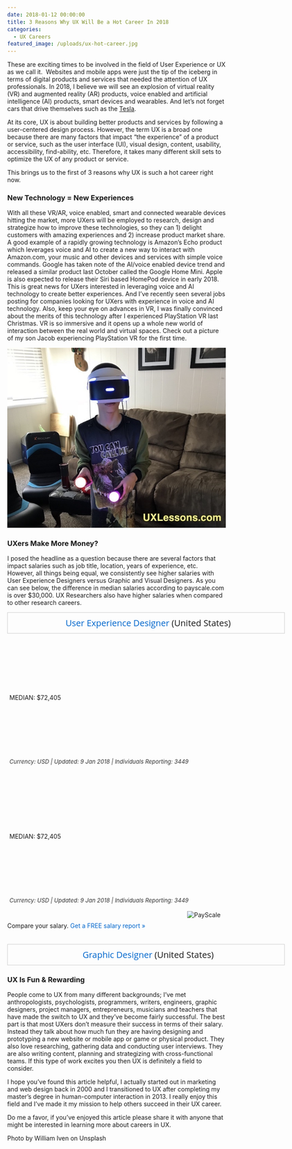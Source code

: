 ```yaml
---
date: 2018-01-12 00:00:00
title: 3 Reasons Why UX Will Be a Hot Career In 2018
categories:
  - UX Careers
featured_image: /uploads/ux-hot-career.jpg
---
```



These are exciting times to be involved in the field of User Experience or UX as we call it. &nbsp;Websites and mobile apps were just the tip of the iceberg in terms of digital products and services that needed the attention of UX professionals. In 2018, I believe we will see an explosion of virtual reality (VR) and augmented reality (AR) products, voice enabled and artificial intelligence (AI) products, smart devices and wearables. And let’s not forget cars that drive themselves such as the [Tesla](https://www.tesla.com/autopilot).

At its core, UX is about building better products and services by following a user-centered design process. However, the term UX is a broad one because there are many factors that impact “the experience” of a product or service, such as the user interface (UI), visual design, content, usability, accessibility, find-ability, etc. Therefore, it takes many different skill sets to optimize the UX of any product or service.

This brings us to the first of 3 reasons why UX is such a hot career right now.

### **New Technology = New Experiences**

With all these VR/AR, voice enabled, smart and connected wearable devices hitting the market, more UXers will be employed to research, design and strategize how to improve these technologies, so they can 1) delight customers with amazing experiences and 2) increase product market share. A good example of a rapidly growing technology is Amazon’s Echo product which leverages voice and AI to create a new way to interact with Amazon.com, your music and other devices and services with simple voice commands. Google has taken note of the AI/voice enabled device trend and released a similar product last October called the Google Home Mini. Apple is also expected to release their Siri based HomePod device in early 2018. This is great news for UXers interested in leveraging voice and AI technology to create better experiences. And I’ve recently seen several jobs posting for companies looking for UXers with experience in voice and AI technology. Also, keep your eye on advances in VR, I was finally convinced about the merits of this technology after I experienced PlayStation VR last Christmas. VR is so immersive and it opens up a whole new world of interaction between the real world and virtual spaces. Check out a picture of my son Jacob experiencing PlayStation VR for the first time.

![Jacob Experiencing PlayStation VR](/uploads/versions/jacob-playstation-vr-virtual-reality-1---x0-0-640-526-640-526x---.jpg)

### **UXers Make More Money?**

I posed the headline as a question because there are several factors that impact salaries such as job title, location, years of experience, etc. However, all things being equal, we consistently see higher salaries with User Experience Designers versus Graphic and Visual Designers. As you can see below, the difference in median salaries according to payscale.com is over $30,000. UX Researchers also have higher salaries when compared to other research careers.

<div style="width:628px; border: 1px solid #cecece; font-family: 'Open Sans'; padding:10px 0 10px 10px;"><div style="font-size:20px; text-align: center;"><a style="text-decoration: none; color:#0066cc;" target="_blank" rel="nofollow" href="https://www.payscale.com/research/US/Job=User_Experience_Designer/Salary">User Experience Designer</a> (United States)</div><span></span></div>

<link rel="stylesheet" type="text/css" href="https://fonts.googleapis.com/css?family=Open+Sans:400italic,400,700" />

<link rel="stylesheet" type="text/css" href="https://cdn-payscale.com/css/rc-chart.css" />

<div class="results-salary" style="width: 608px;; padding: 0 5px 0 5px;"><span><style type="text/css">.medianHeader,.medianClear,.bottomClear{display : none;}</style></span><div><div class="sectionBody"><div class="results-salary"><div class="clip-children"><div class="ticklines-header"><div class="clear" style="min-height: 5px;">&nbsp;</div><div class="head-block"><div class="tickheader">&nbsp;</div></div><div class="clear" style="min-height: 54px;">&nbsp;</div></div><div class="results-table"><div class="linepane"><div class="line" style="left: 0%">&nbsp;</div><div class="whiteline" style="left: 62.9232513050665%">&nbsp;</div><div class="you_star_container" style="left: 62.9232513050665%;"><div class="you_star">&nbsp;</div></div><div class="you_label_arrow" style="left: 62.9232513050665%;"><div class="you_label" style="left: -50%;"><span>MEDIAN: $72,405</span></div></div></div><div><div class="stripe"><div class="salary-info"><div class="graph"><div class="box stripe10to25percent" style="left: 41.94%;width: 9.54%">&nbsp;</div><div class="box stripe25to75percent" style="left: 51.49%;width: 24.48%">&nbsp;</div><div class="box stripe75to90percent" style="left: 75.97%;width: 14.03%">&nbsp;</div></div></div></div></div></div><div class="arrow-right">&nbsp;</div><div class="clear">&nbsp;</div><div class="ticklines-header"><div class="head-block"><div class="tickheader">&nbsp;</div></div><div class="clear" style="min-height: 20px;">&nbsp;</div></div><div class="clear bottomClear" style="min-height: 10px;">&nbsp;</div></div></div><div style="font-size: 13px; padding-top: 9px; font-style: italic; color: #333;"><span>Currency: USD | Updated: 9 Jan 2018 | Individuals Reporting: 3449</span></div></div></div><div style="margin:0 auto;">&nbsp;</div></div>

<link rel="stylesheet" type="text/css" href="https://fonts.googleapis.com/css?family=Open+Sans:400italic,400,700" />

<link rel="stylesheet" type="text/css" href="https://cdn-payscale.com/css/rc-chart.css" />

<div class="results-salary" style="width: 608px;; padding: 0 5px 0 5px;"><span><style type="text/css">.medianHeader,.medianClear,.bottomClear{display : none;}</style></span><div><div class="sectionBody"><div class="results-salary"><div class="clip-children"><div class="ticklines-header"><div class="clear" style="min-height: 5px;">&nbsp;</div><div class="head-block"><div class="tickheader">&nbsp;</div></div><div class="clear" style="min-height: 54px;">&nbsp;</div></div><div class="results-table"><div class="linepane"><div class="line" style="left: 0%">&nbsp;</div><div class="whiteline" style="left: 62.9232513050665%">&nbsp;</div><div class="you_star_container" style="left: 62.9232513050665%;"><div class="you_star">&nbsp;</div></div><div class="you_label_arrow" style="left: 62.9232513050665%;"><div class="you_label" style="left: -50%;"><span>MEDIAN: $72,405</span></div></div></div><div><div class="stripe"><div class="salary-info"><div class="graph"><div class="box stripe10to25percent" style="left: 41.94%;width: 9.54%">&nbsp;</div><div class="box stripe25to75percent" style="left: 51.49%;width: 24.48%">&nbsp;</div><div class="box stripe75to90percent" style="left: 75.97%;width: 14.03%">&nbsp;</div></div></div></div></div></div><div class="arrow-right">&nbsp;</div><div class="clear">&nbsp;</div><div class="ticklines-header"><div class="head-block"><div class="tickheader">&nbsp;</div></div><div class="clear" style="min-height: 20px;">&nbsp;</div></div><div class="clear bottomClear" style="min-height: 10px;">&nbsp;</div></div></div><div style="font-size: 13px; padding-top: 9px; font-style: italic; color: #333;"><span>Currency: USD | Updated: 9 Jan 2018 | Individuals Reporting: 3449</span></div></div></div><div style="margin:0 auto;">&nbsp;</div></div>

<script type="text/javascript" src="https://www.payscale.com/syndication/total_pay_chart.aspx?js=&amp;country=United+States&amp;city=&amp;state=&amp;job=User+Experience+Designer&amp;company=&amp;width=628px&amp;showhourly=0&amp;chartTNG=1&amp;showfooter=1&amp;reportid=7518fdfe&amp;skills=&amp;explvl="></script>

<div style="float: right; padding-right: 12px;"><img alt="PayScale" height="25" width="75" src="https://www.payscale.com/images/small_logo_transparent.png" /></div>

<div style="font-size: 13px; padding-top: 9px; font-style: italic; color: #333;">&nbsp;</div>

<div style="font-size: 14px;">Compare your salary. <a rel="nofollow" target="_blank" style="color: #0066cc; text-decoration: none;" href="https://www.payscale.com/wizards/choose.aspx?TK=Embed_Lg">Get a FREE salary report &raquo;</a></div>

<div style="font-size: 14px;">&nbsp;</div>

<div style="font-size: 14px;">&nbsp;</div>

<div style="width:628px; border: 1px solid #cecece; font-family: 'Open Sans'; padding:10px 0 10px 10px;"><div style="font-size:20px; text-align: center;"><a style="text-decoration: none; color:#0066cc;" target="_blank" rel="nofollow" href="https://www.payscale.com/research/US/Job=Graphic_Designer/Salary">Graphic Designer</a> (United States)</div><span></span></div>

<link rel="stylesheet" type="text/css" href="https://fonts.googleapis.com/css?family=Open+Sans:400italic,400,700" />

<link rel="stylesheet" type="text/css" href="https://cdn-payscale.com/css/rc-chart.css" />


### **UX Is Fun & Rewarding**

People come to UX from many different backgrounds; I’ve met anthropologists, psychologists, programmers, writers, engineers, graphic designers, project managers, entrepreneurs, musicians and teachers that have made the switch to UX and they’ve become fairly successful. The best part is that most UXers don’t measure their success in terms of their salary. Instead they talk about how much fun they are having designing and prototyping a new website or mobile app or game or physical product. They also love researching, gathering data and conducting user interviews. They are also writing content, planning and strategizing with cross-functional teams. If this type of work excites you then UX is definitely a field to consider.

I hope you’ve found this article helpful, I actually started out in marketing and web design back in 2000 and I transitioned to UX after completing my master’s degree in human-computer interaction in 2013. I really enjoy this field and I’ve made it my mission to help others succeed in their UX career.

Do me a favor, if you’ve enjoyed this article please share it with anyone that might be interested in learning more about careers in UX.

Photo by William Iven on Unsplash